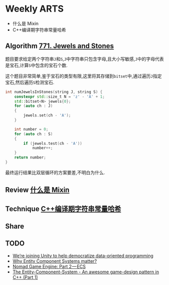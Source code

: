 # Weekly ARTS

- 什么是 Mixin
- C++编译期字符串常量哈希

## Algorithm [771. Jewels and Stones](https://leetcode.com/problems/jewels-and-stones/description/)

题目要求给定两个字符串`J`和`S`,`J`中字符串只包含字母,且大小写敏感,`J`中的字母代表是宝石,计算`S`中包含的宝石个数.

这个题目非常简单,鉴于宝石的类型有限,这里将其存储到`bitset`中,通过遍历`J`指定宝石,然后遍历`S`检测宝石.

```C++
int numJewelsInStones(string J, string S) {
    constexpr std::size_t N = 'z' - 'A' + 1;
    std::bitset<N> jewels{0};
    for (auto ch : J)
    {
        jewels.set(ch - 'A');
    }

    int number = 0;
    for (auto ch : S)
    {
        if (jewels.test(ch - 'A'))
            number++;
    }
    return number;
}
```

最终运行结果比双层循环的方案要差,不明白为什么.

## Review [什么是 Mixin](mixins.md)

## Technique [C++编译期字符串常量哈希](compile_string_hash.md)

## Share

## TODO

- [We’re joining Unity to help democratize data-oriented programming](https://blogs.unity3d.com/2017/11/08/were-joining-unity-to-help-democratize-data-oriented-programming/)
- [Why Entity Component Systems matter?](https://www.namekdev.net/2017/03/why-entity-component-systems-matter/)
- [Nomad Game Engine: Part 2 — ECS](https://medium.com/@savas/nomad-game-engine-part-2-ecs-9132829188e5)
- [The Entity-Component-System - An awesome game-design pattern in C++ (Part 1)](https://www.gamasutra.com/blogs/TobiasStein/20171122/310172/The_EntityComponentSystem__An_awesome_gamedesign_pattern_in_C_Part_1.php)
